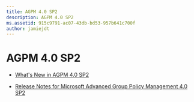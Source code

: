 ```yaml
---
title: AGPM 4.0 SP2
description: AGPM 4.0 SP2
ms.assetid: 915c9791-ac07-43db-bd53-957b641c700f
author: jamiejdt
---
```


# AGPM 4.0 SP2


-   [What's New in AGPM 4.0 SP2](whats-new-in-agpm-40-sp2.md)

-   [Release Notes for Microsoft Advanced Group Policy Management 4.0 SP2](release-notes-for-microsoft-advanced-group-policy-management-40-sp2.md)

 

 





